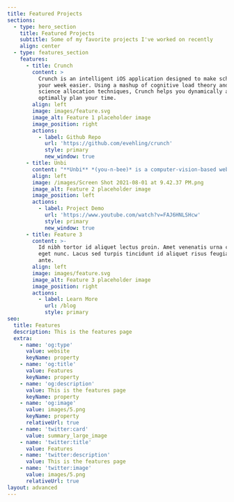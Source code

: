 ```yaml
---
title: Featured Projects
sections:
  - type: hero_section
    title: Featured Projects
    subtitle: Some of my favorite projects I've worked on recently
    align: center
  - type: features_section
    features:
      - title: Crunch
        content: >
          Crunch is an intelligent iOS application designed to make scheduling
          your week easier. Using a mashup of cognitive load theory and computer
          science allocation techniques, Crunch helps you dynamically and
          optimally plan your time.
        align: left
        image: images/feature.svg
        image_alt: Feature 1 placeholder image
        image_position: right
        actions:
          - label: Github Repo
            url: 'https://github.com/evehling/crunch'
            style: primary
            new_window: true
      - title: Unbi
        content: "**Unbi** *(you-n-bee)* is a computer-vision-based web service that identifies and redacts racially identifying information\_in police reports with the goal of reducing the effects of implicit bias during sentencing. **Unbi** was created by me and three other IBM interns for the 2020 IBM Intern hackathon.\n"
        align: left
        image: /images/Screen Shot 2021-08-01 at 9.42.37 PM.png
        image_alt: Feature 2 placeholder image
        image_position: left
        actions:
          - label: Project Demo
            url: 'https://www.youtube.com/watch?v=FAJ6HNLSHcw'
            style: primary
            new_window: true
      - title: Feature 3
        content: >-
          Id nibh tortor id aliquet lectus proin. Amet venenatis urna cursus
          eget nunc. Lacus sed turpis tincidunt id aliquet risus feugiat in
          ante.
        align: left
        image: images/feature.svg
        image_alt: Feature 3 placeholder image
        image_position: right
        actions:
          - label: Learn More
            url: /blog
            style: primary
seo:
  title: Features
  description: This is the features page
  extra:
    - name: 'og:type'
      value: website
      keyName: property
    - name: 'og:title'
      value: Features
      keyName: property
    - name: 'og:description'
      value: This is the features page
      keyName: property
    - name: 'og:image'
      value: images/5.png
      keyName: property
      relativeUrl: true
    - name: 'twitter:card'
      value: summary_large_image
    - name: 'twitter:title'
      value: Features
    - name: 'twitter:description'
      value: This is the features page
    - name: 'twitter:image'
      value: images/5.png
      relativeUrl: true
layout: advanced
---
```


